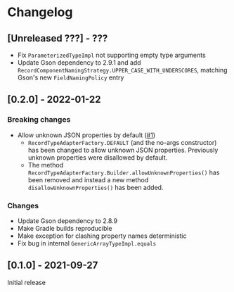 # Changelog

## [Unreleased ???] - ???

- Fix `ParameterizedTypeImpl` not supporting empty type arguments
- Update Gson dependency to 2.9.1 and add `RecordComponentNamingStrategy.UPPER_CASE_WITH_UNDERSCORES`, matching Gson's
  new `FieldNamingPolicy` entry

## [0.2.0] - 2022-01-22

### Breaking changes
- Allow unknown JSON properties by default ([#1](https://github.com/Marcono1234/gson-record-type-adapter-factory/issues/1))
  - `RecordTypeAdapterFactory.DEFAULT` (and the no-args constructor) has been changed to allow unknown JSON properties.
    Previously unknown properties were disallowed by default.
  - The method `RecordTypeAdapterFactory.Builder.allowUnknownProperties()` has been removed and instead a new method
    `disallowUnknownProperties()` has been added.

### Changes
- Update Gson dependency to 2.8.9
- Make Gradle builds reproducible
- Make exception for clashing property names deterministic
- Fix bug in internal `GenericArrayTypeImpl.equals`

## [0.1.0] - 2021-09-27

Initial release
